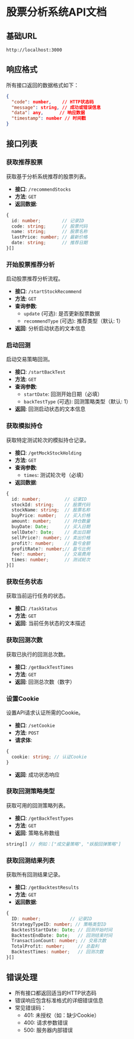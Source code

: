 # 股票分析系统API文档

## 基础URL
`http://localhost:3000`

## 响应格式
所有接口返回的数据格式如下：
```json
{
  "code": number,    // HTTP状态码
  "message": string, // 成功或错误信息
  "data": any,      // 响应数据
  "timestamp": number // 时间戳
}
```

## 接口列表

### 获取推荐股票
获取基于分析系统推荐的股票列表。

- **接口**: `/recommendStocks`
- **方法**: `GET`
- **返回数据**:
```typescript
{
  id: number;        // 记录ID
  code: string;      // 股票代码
  name: string;      // 股票名称
  lastPrice: number; // 最新价格
  date: string;      // 推荐日期
}[]
```

### 开始股票推荐分析
启动股票推荐分析流程。

- **接口**: `/startStockRecommend`
- **方法**: `GET`
- **查询参数**:
  - `update` (可选): 是否更新股票数据
  - `recommendType` (可选): 推荐类型（默认: 1）
- **返回**: 分析启动状态的文本信息

### 启动回测
启动交易策略回测。

- **接口**: `/startBackTest`
- **方法**: `GET`
- **查询参数**:
  - `startDate`: 回测开始日期（必填）
  - `backTestType` (可选): 回测策略类型（默认: 1）
- **返回**: 回测启动状态的文本信息

### 获取模拟持仓
获取特定测试轮次的模拟持仓记录。

- **接口**: `/getMockStockHolding`
- **方法**: `GET`
- **查询参数**:
  - `times`: 测试轮次号（必填）
- **返回数据**:
```typescript
{
  id: number;         // 记录ID
  stockId: string;    // 股票代码
  stockName: string;  // 股票名称
  buyPrice: number;   // 买入价格
  amount: number;     // 持仓数量
  buyDate: Date;      // 买入日期
  sellDate?: Date;    // 卖出日期
  sellPrice?: number; // 卖出价格
  profit?: number;    // 盈亏金额
  profitRate?: number;// 盈亏比例
  fee?: number;       // 交易费用
  times: number;      // 测试轮次
}[]
```

### 获取任务状态
获取当前运行任务的状态。

- **接口**: `/taskStatus`
- **方法**: `GET`
- **返回**: 当前任务状态的文本描述

### 获取回测次数
获取已执行的回测总次数。

- **接口**: `/getBackTestTimes`
- **方法**: `GET`
- **返回**: 回测总次数（数字）

### 设置Cookie
设置API请求认证所需的Cookie。

- **接口**: `/setCookie`
- **方法**: `POST`
- **请求体**:
```typescript
{
  cookie: string; // 认证Cookie
}
```
- **返回**: 成功状态响应

### 获取回测策略类型
获取可用的回测策略列表。

- **接口**: `/getBackTestTypes`
- **方法**: `GET`
- **返回**: 策略名称数组
```typescript
string[] // 例如：["成交量策略", "妖股回弹策略"]
```

### 获取回测结果列表
获取所有回测结果记录。

- **接口**: `/getBacktestResults`
- **方法**: `GET`
- **返回数据**:
```typescript
{
  ID: number;           // 记录ID
  StrategyTypeID: number; // 策略类型ID
  BacktestStartDate: Date; // 回测开始时间
  BacktestEndDate: Date;   // 回测结束时间
  TransactionCount: number; // 交易次数
  TotalProfit: number;     // 总盈利
  BacktestTimes: number;   // 回测次数
}[]
```

## 错误处理
- 所有接口都返回适当的HTTP状态码
- 错误响应包含标准格式的详细错误信息
- 常见错误码：
  - 401: 未授权（如：缺少Cookie）
  - 400: 请求参数错误
  - 500: 服务器内部错误
